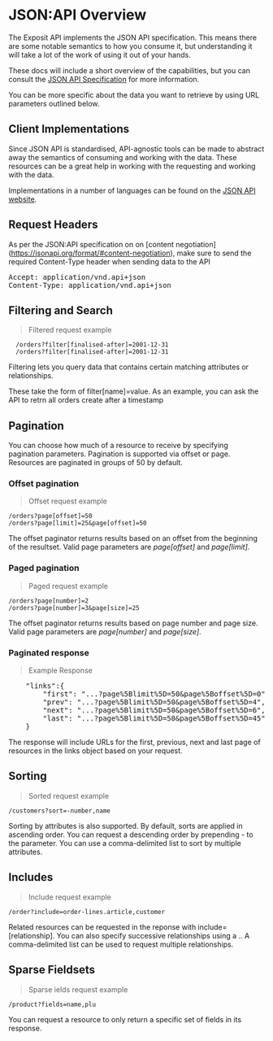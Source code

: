# JSON:API Overview

The Exposit API implements the JSON API specification. This means there are some notable semantics to how you consume it, but understanding it will take a lot of the work of using it out of your hands.

These docs will include a short overview of the capabilities, but you can consult the [JSON API Specification](http://jsonapi.org/format/) for more information.

You can be more specific about the data you want to retrieve by using URL parameters outlined below.

## Client Implementations

Since JSON API is standardised, API-agnostic tools can be made to abstract away the semantics of consuming and working with the data. These resources can be a great help in working with the requesting and working with the data.

Implementations in a number of languages can be found on the [JSON API website](https://jsonapi.org/implementations/#client-libraries).

## Request Headers


As per the JSON:API specification on on [content negotiation]
(https://jsonapi.org/format/#content-negotiation), make sure to send the required Content-Type
header when sending data to the API
<pre>
Accept: application/vnd.api+json
Content-Type: application/vnd.api+json
</pre>

## Filtering and Search

> Filtered request example

```
  /orders?filter[finalised-after]=2001-12-31
  /orders?filter[finalised-after]=2001-12-31
```

Filtering lets you query data that contains certain matching attributes or relationships.

These take the form of filter[name]=value. As an example, you can ask the API to retrn all orders
create after a timestamp


## Pagination

You can choose how much of a resource to receive by specifying pagination parameters. Pagination is
supported via offset or page. Resources are paginated in groups of 50 by default.


### Offset pagination

> Offset request example

```
/orders?page[offset]=50
/orders?page[limit]=25&page[offset]=50
```

The offset paginator returns results based on an offset from the beginning of the resultset. Valid page parameters are *page[offset]* and *page[limit]*.


### Paged pagination

> Paged request example

```
/orders?page[number]=2
/orders?page[number]=3&page[size]=25
```

The offset paginator returns results based on page number and page size.  Valid page parameters are *page[number]* and *page[size]*.


### Paginated response

> Example Response

<pre>
    "links":{
        "first": "...?page%5Blimit%5D=50&page%5Boffset%5D=0",
        "prev": "...?page%5Blimit%5D=50&page%5Boffset%5D=4",
        "next": "...?page%5Blimit%5D=50&page%5Boffset%5D=6",
        "last": "...?page%5Blimit%5D=50&page%5Boffset%5D=45"
    }
</pre>

The response will include URLs for the first, previous, next and last page of resources in the links object
based on your request.


## Sorting


> Sorted request example

```
/customers?sort=-number,name
```

Sorting by attributes is also supported. By default, sorts are applied in ascending order. You can
request a descending order by prepending - to the parameter. You can use a comma-delimited list to
sort by multiple attributes.


## Includes

> Include request example

```
/order?include=order-lines.article,customer
```

Related resources can be requested in the reponse with include=[relationship]. You can also
specify successive  relationships using a .. A comma-delimited list can be used to request
multiple relationships.


## Sparse Fieldsets

> Sparse ields request example

```
/product?fields=name,plu
```



You can request a resource to only return a specific set of fields in its response.